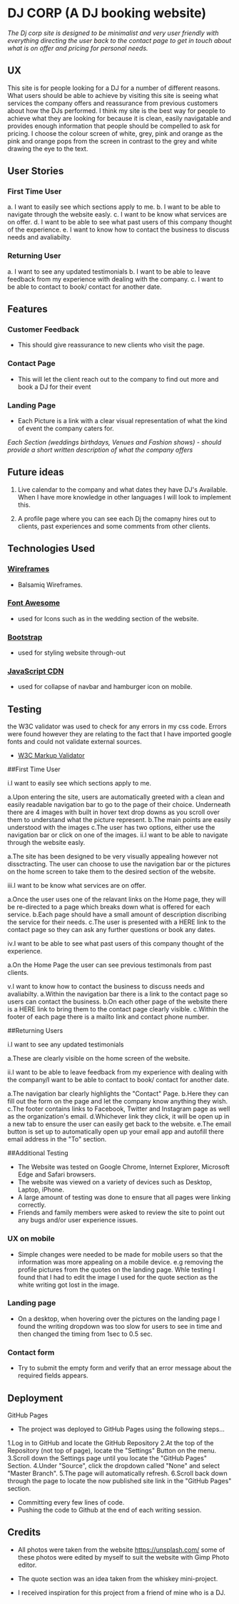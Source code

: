 # DJ CORP (A DJ booking website) 

*The Dj corp site is designed to be minimalist and very user friendly with everything directing the user back to the contact page to get in touch about what is on offer and pricing for personal needs.*

## UX

This site is for people looking for a DJ for a number of different reasons. What users should be able to achieve by visiting this site is seeing what services the company offers and reassurance from previous customers about how the DJs performed.
I think my site is the best way for people to achieve what they are looking for because it is clean, easily navigatable and provides enough information that people should be compelled to ask for pricing. I choose the colour screen of white, grey, pink and orange as the pink and orange pops from the screen in contrast to the grey and white drawing the eye to the text. 

## User Stories

### First Time User
a. I want to easily see which sections apply to me.
b. I want to be able to navigate through the website easly.
c. I want to be know what services are on offer.
d. I want to be able to see what past users of this company thought of the experience.
e. I want to know how to contact the business to discuss needs and avaliabilty.

### Returning User
a. I want to see any updated testimonials
b. I want to be able to leave feedback from my experience with dealing with the company.
c. I want to be able to contact to book/ contact for another date.

## Features

### Customer Feedback 
- This should give reassurance to new clients who visit the page.

### Contact Page 
- This will let the client reach out to the company to find out more and book a DJ for their event

### Landing Page 
- Each Picture is a link with a clear visual representation of what the kind of event the company caters for.

*Each Section (weddings birthdays, Venues and Fashion shows) - should provide a short written description of what the company offers*

## Future ideas 

1. Live calendar to the company and what dates they have DJ's Available. When I have more knowledge in other languages I will look to implement this.

2. A profile page where you can see each Dj the comapny hires out to clients, past experiences and some comments from other clients.

## Technologies Used

### <a href="https://balsamiq.com/wireframes/desktop/" target="_blank">Wireframes</a>
- Balsamiq Wireframes.

### <a href="https://fontawesome.com/" target="_blank">Font Awesome</a>
- used for Icons such as in the wedding section of the website.

### <a href="https://getbootstrap.com/" target="_blank">Bootstrap</a>
- used for styling website through-out 

### <a href="https://cdnjs.com/" target="_blank">JavaScript CDN</a>
- used for collapse of navbar and hamburger icon on mobile.

## Testing

the W3C validator was used to check for any errors in my css code. Errors were found however they are relating to the fact that I have imported google fonts and could not validate external sources.

- <a href="https://jigsaw.w3.org/css-validator/#validate_by_input" target="_blank">W3C Markup Validator</a>

##First Time User

 i.I want to easily see which sections apply to me.

a.Upon entering the site, users are automatically greeted with a clean and easily readable navigation bar to go to the page of their choice. Underneath there are 4 images with built in hover text drop downs as you scroll over them to understand what the picture represent.
b.The main points are easily understood with the images
c.The user has two options, either use the navigation bar or click on one of the images.
 ii.I want to be able to navigate through the website easly.

a.The site has been designed to be very visually appealing however not dissctracting. The user can choose to use the navigation bar or the pictures on the home screen to take them to the desired section of the website. 
	
 iii.I want to be know what services are on offer.

a.Once the user uses one of the relavant links on the Home page, they will be re-directed to a page which breaks down what is offered for each service.
b.Each page should have a small amount of description discribing the service for their needs.
c.The user is presented with a HERE link to the contact page so they can ask any further questions or book any dates.

 iv.I want to be able to see what past users of this company thought of the experience.

a.On the Home Page the user can see previous testimonals from past clients.

 v.I want to know how to contact the business to discuss needs and avaliabilty.
	a.Within the navigation bar there is a link to the contact page so users can contact the business.
	b.On each other page of the website there is a HERE link to bring them to the contact page clearly visible.
	c.Within the footer of each page there is a mailto link and contact phone number.

##Returning Users

 i.I want to see any updated testimonials

a.These are clearly visible on the home screen of the website.

 ii.I want to be able to leave feedback from my experience with dealing with the company/I want to be able to contact to book/ contact for another date.

a.The navigation bar clearly highlights the "Contact" Page.
b.Here they can fill out the form on the page and let the company know anything they wish.
c.The footer contains links to Facebook, Twitter and Instagram page as well as the organization's email.
d.Whichever link they click, it will be open up in a new tab to ensure the user can easily get back to the website.
e.The email button is set up to automatically open up your email app and autofill there email address in the "To" section.

##Additional Testing

- The Website was tested on Google Chrome, Internet Explorer, Microsoft Edge and Safari browsers.
- The website was viewed on a variety of devices such as Desktop, Laptop, iPhone.
- A large amount of testing was done to ensure that all pages were linking correctly.
- Friends and family members were asked to review the site to point out any bugs and/or user experience issues.

### UX on mobile 
- Simple changes were needed to be made for mobile users so that the information was more appealing on a mobile device. e.g removing the profile pictures from the quotes on the landing page. Whle testing I found that I had to edit the image I used for the quote section as the white writing got lost in the image. 

### Landing page 

- On a desktop, when hovering over the pictures on the landing page I found the writing dropdown was too slow for users to see in time and then changed the timing from 1sec to 0.5 sec.

### Contact form 

- Try to submit the empty form and verify that an error message about the required fields appears.

## Deployment

GitHub Pages
- The project was deployed to GitHub Pages using the following steps...

1.Log in to GitHub and locate the GitHub Repository
2.At the top of the Repository (not top of page), locate the "Settings" Button on the menu.
3.Scroll down the Settings page until you locate the "GitHub Pages" Section.
4.Under "Source", click the dropdown called "None" and select "Master Branch".
5.The page will automatically refresh.
6.Scroll back down through the page to locate the now published site link in the "GitHub Pages" section.

- Committing every few lines of code. 
- Pushing the code to Github at the end of each writing session. 


## Credits

- All photos were taken from the website https://unsplash.com/ some of these photos were edited by myself to suit the website with Gimp Photo editor.

- The quote section was an idea taken from the whiskey mini-project.

- I received inspiration for this project from a friend of mine who is a DJ.
